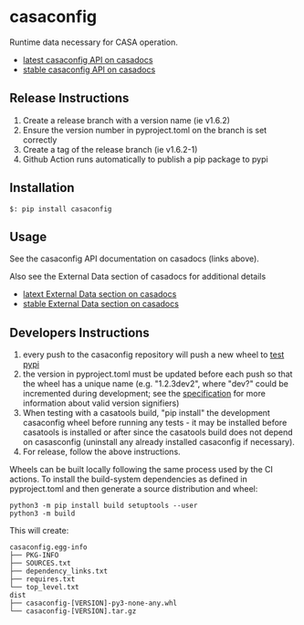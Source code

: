 # casaconfig
Runtime data necessary for CASA operation.

- [latest casaconfig API on casadocs](https://casadocs.readthedocs.io/en/latest/api/casaconfig.html)
- [stable casaconfig API on casadocs](https://casadocs.readthedocs.io/en/stable/api/casaconfig.html)
      

## Release Instructions
1. Create a release branch with a version name (ie v1.6.2)
2. Ensure the version number in pyproject.toml on the branch is set correctly
3. Create a tag of the release branch (ie v1.6.2-1)
4. Github Action runs automatically to publish a pip package to pypi

## Installation

```
$: pip install casaconfig
```

## Usage

See the casaconfig API documentation on casadocs (links above).

Also see the External Data section of casadocs for additional details

- [latext External Data section on casadocs](https://casadocs.readthedocs.io/en/latest/notebooks/external-data.html)
- [stable External Data section on casadocs](https://casadocs.readthedocs.io/en/latest/notebooks/external-data.html)

## Developers Instructions
1. every push to the casaconfig repository will push a new wheel to [test pypi](https://test.pypi.org/project/casaconfig/#history)
2. the version in pyproject.toml must be updated before each push so that the wheel has a unique name (e.g. "1.2.3dev2", where "dev?" could be incremented during development; see the [specification](https://packaging.python.org/en/latest/specifications/version-specifiers/#version-specifiers) for more information about valid version signifiers)
3. When testing with a casatools build, "pip install" the development casaconfig wheel before running any tests - it may be installed before casatools is installed or after since the casatools build does not depend on casasconfig (uninstall any already installed casaconfig if necessary).
4. For release, follow the above instructions.

Wheels can be built locally following the same process used by the CI actions. To install the build-system dependencies as defined in pyproject.toml and then generate a source distribution and wheel:
```
python3 -m pip install build setuptools --user
python3 -m build
```
This will create:
```
casaconfig.egg-info
├── PKG-INFO
├── SOURCES.txt
├── dependency_links.txt
├── requires.txt
└── top_level.txt
dist
├── casaconfig-[VERSION]-py3-none-any.whl
└── casaconfig-[VERSION].tar.gz
```
